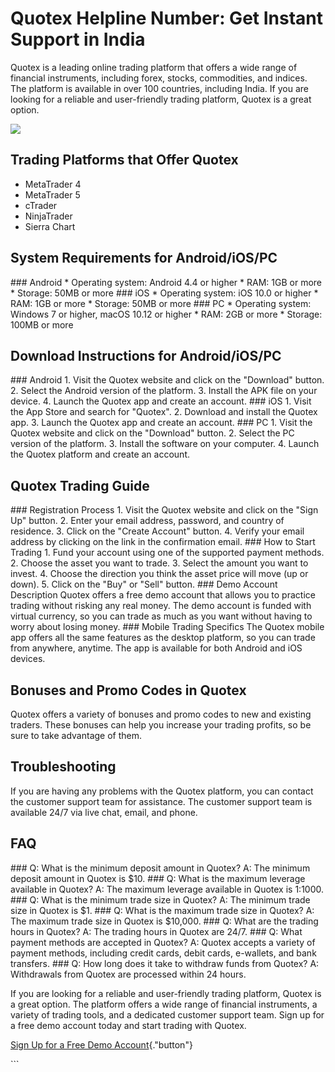 # Quotex Helpline Number: Get Instant Support in India

Quotex is a leading online trading platform that offers a wide range of
financial instruments, including forex, stocks, commodities, and
indices. The platform is available in over 100 countries, including
India. If you are looking for a reliable and user-friendly trading
platform, Quotex is a great option.

[![](https://static.quotex.io/files/4_en/300_250.jpg)](https://traff.sbs/brokerqxlid)

## Trading Platforms that Offer Quotex

-   MetaTrader 4
-   MetaTrader 5
-   cTrader
-   NinjaTrader
-   Sierra Chart

## System Requirements for Android/iOS/PC

\### Android \* Operating system: Android 4.4 or higher \* RAM: 1GB or
more \* Storage: 50MB or more \### iOS \* Operating system: iOS 10.0 or
higher \* RAM: 1GB or more \* Storage: 50MB or more \### PC \* Operating
system: Windows 7 or higher, macOS 10.12 or higher \* RAM: 2GB or more
\* Storage: 100MB or more

## Download Instructions for Android/iOS/PC

\### Android 1. Visit the Quotex website and click on the
"Download" button. 2. Select the Android version of the platform.
3. Install the APK file on your device. 4. Launch the Quotex app and
create an account. \### iOS 1. Visit the App Store and search for
"Quotex". 2. Download and install the Quotex app. 3. Launch the
Quotex app and create an account. \### PC 1. Visit the Quotex website
and click on the "Download" button. 2. Select the PC version of
the platform. 3. Install the software on your computer. 4. Launch the
Quotex platform and create an account.

## Quotex Trading Guide

\### Registration Process 1. Visit the Quotex website and click on the
"Sign Up" button. 2. Enter your email address, password, and
country of residence. 3. Click on the "Create Account" button. 4.
Verify your email address by clicking on the link in the confirmation
email. \### How to Start Trading 1. Fund your account using one of the
supported payment methods. 2. Choose the asset you want to trade. 3.
Select the amount you want to invest. 4. Choose the direction you think
the asset price will move (up or down). 5. Click on the "Buy" or
"Sell" button. \### Demo Account Description Quotex offers a free
demo account that allows you to practice trading without risking any
real money. The demo account is funded with virtual currency, so you can
trade as much as you want without having to worry about losing money.
\### Mobile Trading Specifics The Quotex mobile app offers all the same
features as the desktop platform, so you can trade from anywhere,
anytime. The app is available for both Android and iOS devices.

## Bonuses and Promo Codes in Quotex

Quotex offers a variety of bonuses and promo codes to new and existing
traders. These bonuses can help you increase your trading profits, so be
sure to take advantage of them.

## Troubleshooting

If you are having any problems with the Quotex platform, you can contact
the customer support team for assistance. The customer support team is
available 24/7 via live chat, email, and phone.

## FAQ

\### Q: What is the minimum deposit amount in Quotex? A: The minimum
deposit amount in Quotex is \$10. \### Q: What is the maximum leverage
available in Quotex? A: The maximum leverage available in Quotex is
1:1000. \### Q: What is the minimum trade size in Quotex? A: The minimum
trade size in Quotex is \$1. \### Q: What is the maximum trade size in
Quotex? A: The maximum trade size in Quotex is \$10,000. \### Q: What
are the trading hours in Quotex? A: The trading hours in Quotex are
24/7. \### Q: What payment methods are accepted in Quotex? A: Quotex
accepts a variety of payment methods, including credit cards, debit
cards, e-wallets, and bank transfers. \### Q: How long does it take to
withdraw funds from Quotex? A: Withdrawals from Quotex are processed
within 24 hours.

If you are looking for a reliable and user-friendly trading platform,
Quotex is a great option. The platform offers a wide range of financial
instruments, a variety of trading tools, and a dedicated customer
support team. Sign up for a free demo account today and start trading
with Quotex.

[Sign Up for a Free Demo
Account](\%22https://traff.sbs/brokerqxlid\%22){."button"}

\`\`\`

